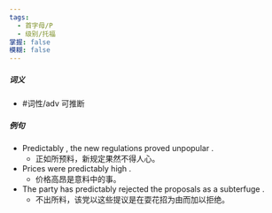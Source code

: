 ```yaml
---
tags:
  - 首字母/P
  - 级别/托福
掌握: false
模糊: false
---
```

##### 词义
- #词性/adv  可推断
##### 例句
- Predictably , the new regulations proved unpopular .
	- 正如所预料，新规定果然不得人心。
- Prices were predictably high .
	- 价格高昂是意料中的事。
- The party has predictably rejected the proposals as a subterfuge .
	- 不出所料，该党以这些提议是在耍花招为由而加以拒绝。
